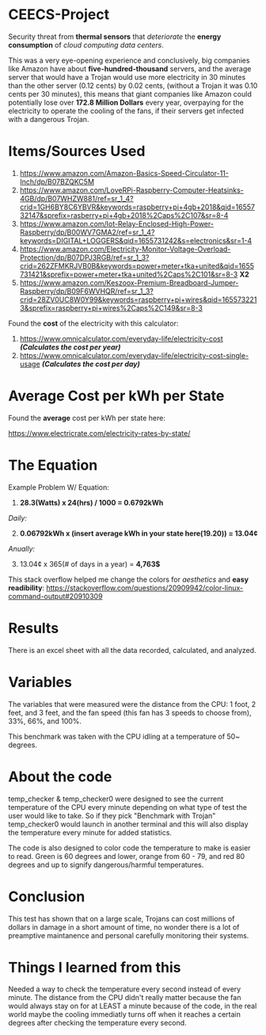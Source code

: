 # CEECS-Project
Security threat from **thermal sensors** that *deteriorate* the **energy consumption** of *cloud computing data centers*.

This was a very eye-opening experience and conclusively, big companies like Amazon have about **five-hundred-thousand** servers, and the average server that would have a Trojan would use more electricity in 30 minutes than the other server (0.12 cents) by 0.02 cents, (without a Trojan it was 0.10 cents per 30 minutes), this means that giant companies like Amazon could potentially lose over **172.8 Million Dollars** every year, overpaying for the electricity to operate the cooling of the fans, if their servers get infected with a dangerous Trojan. 

# Items/Sources Used

1. https://www.amazon.com/Amazon-Basics-Speed-Circulator-11-Inch/dp/B07BZQKC5M
2. https://www.amazon.com/LoveRPi-Raspberry-Computer-Heatsinks-4GB/dp/B07WHZW881/ref=sr_1_4?crid=1GH6BY8C6YBVR&keywords=raspberry+pi+4gb+2018&qid=1655732147&sprefix=rasberry+pi+4gb+2018%2Caps%2C107&sr=8-4
3. https://www.amazon.com/Iot-Relay-Enclosed-High-Power-Raspberry/dp/B00WV7GMA2/ref=sr_1_4?keywords=DIGITAL+LOGGERS&qid=1655731242&s=electronics&sr=1-4
4. https://www.amazon.com/Electricity-Monitor-Voltage-Overload-Protection/dp/B07DPJ3RGB/ref=sr_1_3?crid=262ZFMKRJVB0B&keywords=power+meter+tka+united&qid=1655731421&sprefix=power+meter+tka+united%2Caps%2C101&sr=8-3 **X2**
5. https://www.amazon.com/Keszoox-Premium-Breadboard-Jumper-Raspberry/dp/B09F6WVHQR/ref=sr_1_3?crid=28ZV0UC8W0Y99&keywords=raspberry+pi+wires&qid=1655732213&sprefix=raspberry+pi+wires%2Caps%2C149&sr=8-3

Found the **cost** of the electricity with this calculator: 

1. https://www.omnicalculator.com/everyday-life/electricity-cost ***(Calculates the cost per year)***
2. https://www.omnicalculator.com/everyday-life/electricity-cost-single-usage ***(Calculates the cost per day)***

# Average Cost per kWh per State

Found the **average** cost per kWh per state here:

https://www.electricrate.com/electricity-rates-by-state/

# The Equation

Example Problem W/ Equation:

1.  **28.3(Watts) x 24(hrs) / 1000 = 0.6792kWh**

*Daily:*

2.  **0.06792kWh x (insert average kWh in your state here(19.20)) = 13.04¢**

*Anually:*

3.  13.04¢ x 365(# of days in a year) = **4,763$**

This stack overflow helped me change the colors for *aesthetics* and **easy readibility**: https://stackoverflow.com/questions/20909942/color-linux-command-output#20910309

# Results

There is an excel sheet with all the data recorded, calculated, and analyzed.

# Variables

The variables that were measured were the distance from the CPU: 1 foot, 2 feet, and 3 feet, and the fan speed (this fan has 3 speeds to choose from), 33%, 66%, and 100%.

This benchmark was taken with the CPU idling at a temperature of 50~ degrees.

# About the code

temp_checker & temp_checker0 were designed to see the current temperature of the CPU every minute depending on what type of test the user would like to take. So if they pick "Benchmark with Trojan" temp_checker0 would launch in another terminal and this will also display the temperature every minute for added statistics. 

The code is also designed to color code the temperature to make is easier to read. Green is 60 degrees and lower, orange from 60 - 79, and red 80 degrees and up to signify dangerous/harmful temperatures.

# Conclusion

This test has shown that on a large scale, Trojans can cost millions of dollars in damage in a short amount of time, no wonder there is a lot of preamptive maintanence and personal carefully monitoring their systems.

# Things I learned from this

Needed a way to check the temperature every second instead of every minute. The distance from the CPU didn't really matter because the fan would always stay on for at LEAST a minute because of the code, in the real world maybe the cooling immediatly turns off when it reaches a certain degrees after checking the temperature every second.
